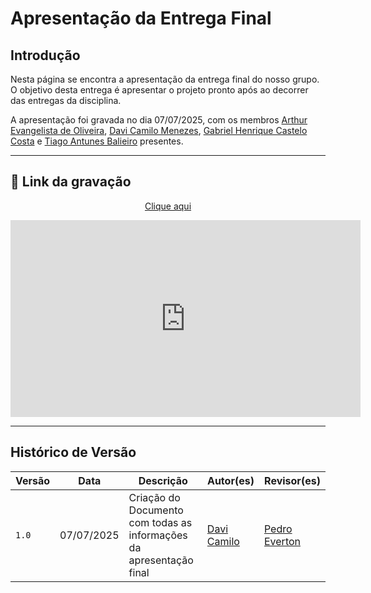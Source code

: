 # Apresentação da Entrega Final

## Introdução
Nesta página se encontra a apresentação da entrega final do nosso grupo. O objetivo desta entrega é apresentar o projeto pronto após ao decorrer das entregas da disciplina.

A apresentação foi gravada no dia 07/07/2025, com os membros [Arthur Evangelista de Oliveira](https://github.com/arthurevg), [Davi Camilo Menezes](https://github.com/Davicamilo23), [Gabriel Henrique Castelo Costa](https://github.com/GabrielCastelo-31) e [Tiago Antunes Balieiro](https://github.com/tiagobalieiro) presentes.

---

## 🎥 Link da gravação

<p style="text-align: center"><a href="" target="blanket">Clique aqui</a></p>

<p style="text-align: center">
  <iframe width="560" height="315"
          src="https://www.youtube.com/embed/"
          title="YouTube video player"
          frameborder="0"
          allow="accelerometer; autoplay; clipboard-write; encrypted-media; gyroscope; picture-in-picture; web-share"
          allowfullscreen>
  </iframe>
</p>

---

## Histórico de Versão

| Versão | Data          | Descrição                          | Autor(es)     |  Revisor(es)  |
| ------ | ------------- | ---------------------------------- | ------------- | ------------- |
| `1.0`  |  07/07/2025   |  Criação do Documento com todas as informações da apresentação final | [Davi Camilo](https://github.com/Davicamilo23) | [Pedro Everton](https://github.com/pedroeverton217) |
